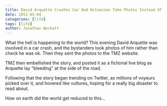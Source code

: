 ```yaml
---
title: David Arquette Crashes Car And Witnesses Take Photos Instead Of Helping
date: 2011-03-04
categories: [life]
tags: [life]
author: Jonathan Beckett
---
```


What the hell is happening to the world? This evening David Arquette was involved in a car crash, and the bystanders took photos of him rather than check he was ok. Then they sent the photos to the TMZ website.

TMZ then embellished the story, and posted it as a fictional live blog as Arquette lay "bleeding" at the side of the road.

Following that the story began trending on Twitter, as millions of voyeurs picked over it, and hovered like vultures, hoping for a really big disaster to read about.

How on earth did the world get reduced to this...